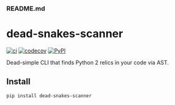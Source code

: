 ### README.md
# dead-snakes-scanner

[![ci](https://github.com/swamy18/dead-snakes-scanner/workflows/ci/badge.svg)](https://github.com/swamy18/dead-snakes-scanner/actions)
[![codecov](https://codecov.io/gh/swamy18/dead-snakes-scanner/branch/main/graph/badge.svg)](https://codecov.io/gh/swamy18/dead-snakes-scanner)
[![PyPI](https://img.shields.io/pypi/v/dead-snakes-scanner)](https://pypi.org/project/dead-snakes-scanner/)

Dead-simple CLI that finds Python 2 relics in your code via AST.

## Install
```bash
pip install dead-snakes-scanner
